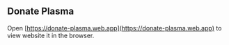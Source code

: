 ## Donate Plasma

Open [https://donate-plasma.web.app](https://donate-plasma.web.app) to view website it in the browser.
